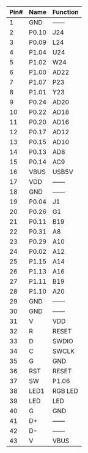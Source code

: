 |Pin# | Name |	Function |
|:---|:---|:---|
|1	 |GND	|——|
|2	 |P0.10	|J24|
|3	 |P0.09	|L24|
|4	 |P1.04	|U24|
|5	 |P1.02	|W24|
|6	 |P1.00	|AD22|
|7	 |P1.07	|P23|
|8	 |P1.01	|Y23|
|9	 |P0.24	|AD20|
|10	 |P0.22	|AD18|
|11	 |P0.20	|AD16|
|12	 |P0.17	|AD12|
|13	 |P0.15	|AD10|
|14	 |P0.13	|AD8|
|15	 |P0.14	|AC9|
|16	 |VBUS	|USB5V|
|17	 |VDD	|——|
|18	 |GND	|——|
|19	 |P0.04	|J1|
|20	 |P0.26	|G1|
|21	 |P0.11	|B19|
|22	 |P0.31	|A8|
|23	 |P0.29	|A10|
|24	 |P0.02	|A12|
|25	 |P1.15	|A14|
|26	 |P1.13	|A16|
|27	 |P1.11	|B19|
|28	 |P1.10	|A20|
|29	 |GND	|——|
|30	 |GND	|——|
|31	 |V	    |VDD|
|32	 |R	    |RESET|
|33	 |D	    |SWDIO|
|34	 |C	    |SWCLK|
|35	 |G	    |GND|
|36	 |RST   |RESET|
|37	 |SW	|P1.06|
|38	 |LED1	|RGB LED|
|39	 |LED	|LED|
|40	 |G  	|GND|
|41	 |D+	|——|
|42	 |D-	|——|
|43	 |V	    |VBUS|

